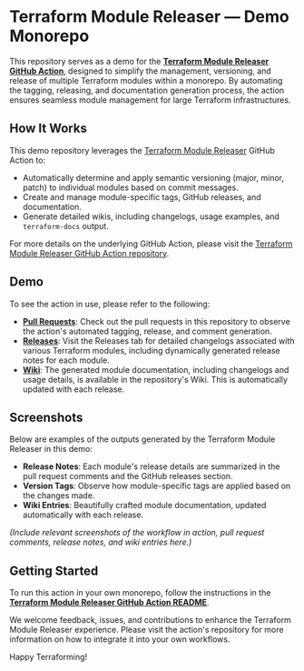 # Terraform Module Releaser — Demo Monorepo

This repository serves as a demo for the **[Terraform Module Releaser GitHub Action](https://github.com/techpivot/terraform-module-releaser)**, designed to simplify the management, versioning, and release of multiple Terraform modules within a monorepo. By automating the tagging, releasing, and documentation generation process, the action ensures seamless module management for large Terraform infrastructures.

## How It Works

This demo repository leverages the [Terraform Module Releaser](https://github.com/techpivot/terraform-module-releaser) GitHub Action to:

- Automatically determine and apply semantic versioning (major, minor, patch) to individual modules based on commit messages.
- Create and manage module-specific tags, GitHub releases, and documentation.
- Generate detailed wikis, including changelogs, usage examples, and `terraform-docs` output.

For more details on the underlying GitHub Action, please visit the [Terraform Module Releaser GitHub Action repository](https://github.com/techpivot/terraform-module-releaser).

## Demo

To see the action in use, please refer to the following:

- [**Pull Requests**](https://github.com/techpivot/terraform-modules-demo/pulls): Check out the pull requests in this repository to observe the action's automated tagging, release, and comment generation.
- [**Releases**](https://github.com/techpivot/terraform-modules-demo/releases): Visit the Releases tab for detailed changelogs associated with various Terraform modules, including dynamically generated release notes for each module.
- [**Wiki**](https://github.com/techpivot/terraform-modules-demo/wiki): The generated module documentation, including changelogs and usage details, is available in the repository's Wiki. This is automatically updated with each release.

## Screenshots

Below are examples of the outputs generated by the Terraform Module Releaser in this demo:

- **Release Notes**: Each module's release details are summarized in the pull request comments and the GitHub releases section.
- **Version Tags**: Observe how module-specific tags are applied based on the changes made.
- **Wiki Entries**: Beautifully crafted module documentation, updated automatically with each release.

_(Include relevant screenshots of the workflow in action, pull request comments, release notes, and wiki entries here.)_

## Getting Started

To run this action in your own monorepo, follow the instructions in the **[Terraform Module Releaser GitHub Action README](https://github.com/techpivot/terraform-module-releaser)**.

We welcome feedback, issues, and contributions to enhance the Terraform Module Releaser experience. Please visit the action's repository for more information on how to integrate it into your own workflows.

Happy Terraforming!
